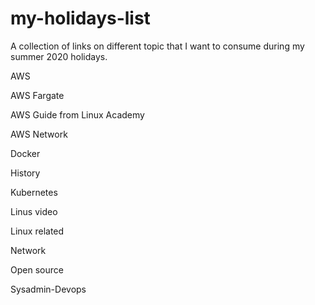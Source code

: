 # my-holidays-list
A collection of links on different topic that I want to consume during my summer 2020 holidays. 


AWS
[](https://www.cloudforecast.io/blog/aws-tagging-best-practices/)
[](https://aws.amazon.com/blogs/aws/aws-well-architected-framework-updated-white-papers-tools-and-best-practices/?utm_source=feedburner&utm_medium=feed&utm_campaign=Feed%3A+AmazonWebServicesBlog+%28Amazon+Web+Services+Blog%29)


AWS Fargate
[](https://www.youtube.com/watch?reload=9&v=xBgiArJHv7E)
[](https://www.youtube.com/watch?reload=9&reload=9&v=IEvLkwdFgnU)


AWS Guide from Linux Academy
[](https://linuxacademy.com/guide/21655-aws-network-load-balancer-basics/)
[](https://linuxacademy.com/guide/19823-how-to-setup-a-loadbalanced-elasticsearch-cluster-on-aws/)
[](https://linuxacademy.com/guide/18753-automating-terraform-with-jenkins-and-aws-codecommit/)
[](https://linuxacademy.com/guide/19824-basic-security-of-your-vpc/)
[](https://linuxacademy.com/guide/14939-guide-to-subnetting-part-3-cidrs-and-route-summarization/)
[](https://linuxacademy.com/guide/13491-introduction-to-nat/)


AWS Network
[](https://www.thedevcoach.co.uk/engineers-guide-aws-networking-fundamentals/)
[](https://aws.amazon.com/blogs/apn/aws-networking-for-developers/)
[](https://docs.aws.amazon.com/elasticloadbalancing/latest/userguide/how-elastic-load-balancing-works.html#load-balancer-scheme)


Docker
[](https://docs.docker.com/develop/develop-images/dockerfile_best-practices/)
[](https://saturnism.me/talk/docker-tips-and-tricks/)
[](https://speakerdeck.com/coollog/build-containers-faster-with-jib-a-google-image-build-tool-for-java-applications?slide=4)
[](https://docs.spring.io/spring-boot/docs/current/reference/html/deployment.html#containers-deployment)
[](https://www.baeldung.com/spring-cloud-kubernetes)
[](https://www.youtube.com/watch?v=bkC1spGOI7Y)


History
[](https://briancallahan.net/blog/20200808.html)


Kubernetes
[](https://opensource.com/article/20/7/kubernetes-analogy)
[](https://www.youtube.com/watch?reload=9&reload=9&v=QJ4fODH6DXI&list=PL2We04F3Y_43dAehLMT5GxJhtk3mJtkl5&index=3)
[](https://cloudblog.withgoogle.com/products/containers-kubernetes/exposing-services-on-gke/amp/)
[](https://medium.com/faun/ecs-vs-eks-vs-fargate-the-good-the-bad-the-ugly-9f68bfc3bb73)
[](https://www.learnaws.org/2019/12/16/running-eks-on-aws-fargate/)
[](https://www.linkedin.com/pulse/containerization-aws-eks-vs-ecs-fargate-rachit-lohani/)
[](https://stackoverflow.blog/2020/05/29/why-kubernetes-getting-so-popular/)
[](https://itnext.io/architecting-kubernetes-clusters-choosing-a-cluster-size-92f6feaa2908)
[](https://opensource.com/article/20/6/container-orchestration)
[](https://towardsdatascience.com/kubernetes-application-deployment-with-aws-eks-and-ecr-4600e11b2d3c)
[](https://speakerdeck.com/thockin/kubernetes-and-networks-why-is-this-so-dang-hard)
[](https://aws.amazon.com/blogs/containers/de-mystifying-cluster-networking-for-amazon-eks-worker-nodes/)
[](https://www.magalix.com/blog/kubernetes-patterns-declarative-deployments)
[](https://techbeacon.com/devops/one-year-using-kubernetes-production-lessons-learned)
[](https://medium.com/google-cloud/kubernetes-101-pods-nodes-containers-and-clusters-c1509e409e16#:~:text=Deployments,be%20running%20at%20a%20time.)
[](https://kubernetes.io/docs/concepts/workloads/controllers/deployment/)
[](https://kubernetes.io/docs/concepts/services-networking/)
[](https://kubernetes.io/docs/concepts/configuration/overview/)
[](https://www.youtube.com/watch?reload=9&reload=9&v=0qotVMX-J5s)
[](https://www.youtube.com/watch?v=2vMEQ5zs1ko)
[](https://www.youtube.com/watch?v=7vxDWDD2YnM)
[](https://www.youtube.com/watch?reload=9&v=I5jdLFdWi6w)
[](https://www.youtube.com/watch?v=XvlkYL1dGbw)
[](https://opensource.com/article/20/8/ingress-controllers-kubernetes)
[](https://developers.redhat.com/devnation/tech-talks/10-kubernetes-tools)


Linus video
[](https://www.youtube.com/watch?v=0pHImHVrI2I)
[](https://www.youtube.com/watch?v=bTWv-l0JhAc)
[](https://www.youtube.com/watch?v=H8Gd9t7FQqI)
[](https://www.youtube.com/watch?v=7XTHdcmjenI)


Linux related
[](https://www.youtube.com/watch?v=J2QP4onqJKI)
[](https://blog.haschek.at/2020/stopping-phishing-campaigns-with-bash.html)
[](https://thenewstack.io/how-io_uring-and-ebpf-will-revolutionize-programming-in-linux/)
[](https://www.youtube.com/watch?v=sDrRvrh16ws&feature=youtu.be)
[](https://fedoramagazine.org/automating-network-devices-with-ansible/)


Network
[](https://www.youtube.com/watch?v=9nCIjLlLVzY)
[](https://www.youtube.com/watch?v=HbgzrKJvDRw)


Open source
[](https://hacks.mozilla.org/2020/04/code-quality-tools-at-mozilla/)
[](https://community.kde.org/Get_Involved/development#Set_up_your_development_environment)


Sysadmin-Devops
[](https://www.jeffgeerling.com/blog/2020/self-publishing-and-2nd-edition-ansible-devops)
[](https://www.simplethread.com/serverless-im-a-big-kid-now/)
[](https://www.redhat.com/sysadmin/du-command-options)
[](https://www.redhat.com/sysadmin/administering-remote-systems)
[](https://www.redhat.com/sysadmin/arp-versus-ip)


